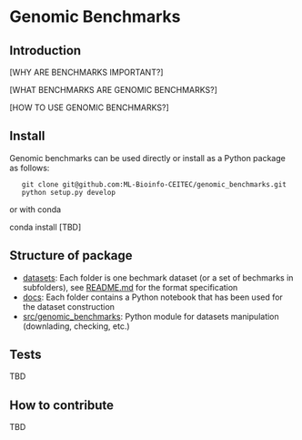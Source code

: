 # Genomic Benchmarks

## Introduction

[WHY ARE BENCHMARKS IMPORTANT?]

[WHAT BENCHMARKS ARE GENOMIC BENCHMARKS?]

[HOW TO USE GENOMIC BENCHMARKS?]

## Install

Genomic benchmarks can be used directly or install as a Python package as follows:

```
   git clone git@github.com:ML-Bioinfo-CEITEC/genomic_benchmarks.git
   python setup.py develop
```

or with conda

conda install [TBD]

## Structure of package

  * [datasets](datasets/): Each folder is one bechmark dataset (or a set of bechmarks in subfolders), see [README.md](datasets/README.md) for the format specification
  * [docs](docs/): Each folder contains a Python notebook that has been used for the dataset construction
  * [src/genomic_benchmarks](src/genomic_benchmarks/): Python module for datasets manipulation (downlading, checking, etc.) 


## Tests

TBD

## How to contribute

TBD
